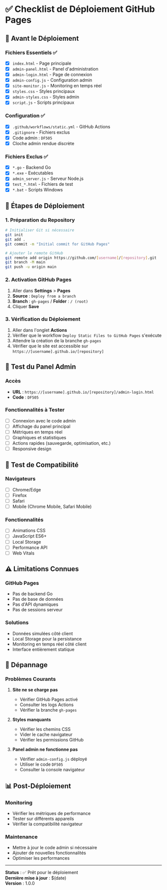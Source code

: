 # ✅ Checklist de Déploiement GitHub Pages

## 🎯 Avant le Déploiement

### Fichiers Essentiels ✅
- [x] `index.html` - Page principale
- [x] `admin-panel.html` - Panel d'administration
- [x] `admin-login.html` - Page de connexion
- [x] `admin-config.js` - Configuration admin
- [x] `site-monitor.js` - Monitoring en temps réel
- [x] `styles.css` - Styles principaux
- [x] `admin-styles.css` - Styles admin
- [x] `script.js` - Scripts principaux

### Configuration ✅
- [x] `.github/workflows/static.yml` - GitHub Actions
- [x] `.gitignore` - Fichiers exclus
- [x] Code admin : `DF505`
- [x] Cloche admin rendue discrète

### Fichiers Exclus ✅
- [x] `*.go` - Backend Go
- [x] `*.exe` - Exécutables
- [x] `admin_server.js` - Serveur Node.js
- [x] `test_*.html` - Fichiers de test
- [x] `*.bat` - Scripts Windows

## 🚀 Étapes de Déploiement

### 1. Préparation du Repository
```bash
# Initialiser Git si nécessaire
git init
git add .
git commit -m "Initial commit for GitHub Pages"

# Ajouter le remote GitHub
git remote add origin https://github.com/[username]/[repository].git
git branch -M main
git push -u origin main
```

### 2. Activation GitHub Pages
1. Aller dans **Settings** > **Pages**
2. **Source** : `Deploy from a branch`
3. **Branch** : `gh-pages` / **Folder** : `/ (root)`
4. Cliquer **Save**

### 3. Vérification du Déploiement
1. Aller dans l'onglet **Actions**
2. Vérifier que le workflow `Deploy Static Files to GitHub Pages` s'exécute
3. Attendre la création de la branche `gh-pages`
4. Vérifier que le site est accessible sur `https://[username].github.io/[repository]`

## 🔐 Test du Panel Admin

### Accès
- **URL** : `https://[username].github.io/[repository]/admin-login.html`
- **Code** : `DF505`

### Fonctionnalités à Tester
- [ ] Connexion avec le code admin
- [ ] Affichage du panel principal
- [ ] Métriques en temps réel
- [ ] Graphiques et statistiques
- [ ] Actions rapides (sauvegarde, optimisation, etc.)
- [ ] Responsive design

## 📱 Test de Compatibilité

### Navigateurs
- [ ] Chrome/Edge
- [ ] Firefox
- [ ] Safari
- [ ] Mobile (Chrome Mobile, Safari Mobile)

### Fonctionnalités
- [ ] Animations CSS
- [ ] JavaScript ES6+
- [ ] Local Storage
- [ ] Performance API
- [ ] Web Vitals

## ⚠️ Limitations Connues

### GitHub Pages
- Pas de backend Go
- Pas de base de données
- Pas d'API dynamiques
- Pas de sessions serveur

### Solutions
- Données simulées côté client
- Local Storage pour la persistance
- Monitoring en temps réel côté client
- Interface entièrement statique

## 🔧 Dépannage

### Problèmes Courants
1. **Site ne se charge pas**
   - Vérifier GitHub Pages activé
   - Consulter les logs Actions
   - Vérifier la branche `gh-pages`

2. **Styles manquants**
   - Vérifier les chemins CSS
   - Vider le cache navigateur
   - Vérifier les permissions GitHub

3. **Panel admin ne fonctionne pas**
   - Vérifier `admin-config.js` déployé
   - Utiliser le code `DF505`
   - Consulter la console navigateur

## 📊 Post-Déploiement

### Monitoring
- Vérifier les métriques de performance
- Tester sur différents appareils
- Vérifier la compatibilité navigateur

### Maintenance
- Mettre à jour le code admin si nécessaire
- Ajouter de nouvelles fonctionnalités
- Optimiser les performances

---

**Status** : ✅ Prêt pour le déploiement  
**Dernière mise à jour** : $(date)  
**Version** : 1.0.0
